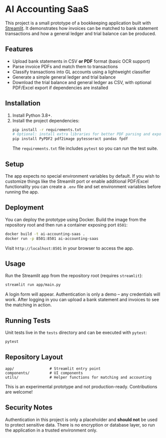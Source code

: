 # AI Accounting SaaS

This project is a small prototype of a bookkeeping application built with [Streamlit](https://streamlit.io/). It demonstrates how invoices can be matched to bank statement transactions and how a general ledger and trial balance can be produced.

## Features

- Upload bank statements in CSV **or PDF** format (basic OCR support)
- Parse invoice PDFs and match them to transactions
- Classify transactions into GL accounts using a lightweight classifier
- Generate a simple general ledger and trial balance
- Download the trial balance and general ledger as CSV, with optional PDF/Excel export if dependencies are installed

## Installation

1. Install Python 3.8+.
2. Install the project dependencies:
   ```bash
   pip install -r requirements.txt
   # Optional: install extra libraries for better PDF parsing and exports
   pip install PyPDF2 pdf2image pytesseract pandas fpdf
   ```
   The `requirements.txt` file includes `pytest` so you can run the test suite.

## Setup

The app expects no special environment variables by default. If you wish to
customize things like the Streamlit port or enable additional PDF/Excel
functionality you can create a `.env` file and set environment variables before
running the app.

## Deployment

You can deploy the prototype using Docker. Build the image from the repository
root and then run a container exposing port `8501`:

```bash
docker build -t ai-accounting-saas .
docker run -p 8501:8501 ai-accounting-saas
```

Visit `http://localhost:8501` in your browser to access the app.

## Usage

Run the Streamlit app from the repository root (requires `streamlit`):

```bash
streamlit run app/main.py
```

A login form will appear. Authentication is only a demo – any credentials will work. After logging in you can upload a bank statement and invoices to see the matching in action.

## Running Tests

Unit tests live in the `tests` directory and can be executed with `pytest`:

```bash
pytest
```

## Repository Layout

```
app/                # Streamlit entry point
components/         # UI components
utils/              # Helper functions for matching and accounting
```

This is an experimental prototype and not production-ready. Contributions are welcome!

## Security Notes

Authentication in this project is only a placeholder and **should not** be used
to protect sensitive data. There is no encryption or database layer, so run the
application in a trusted environment only.

